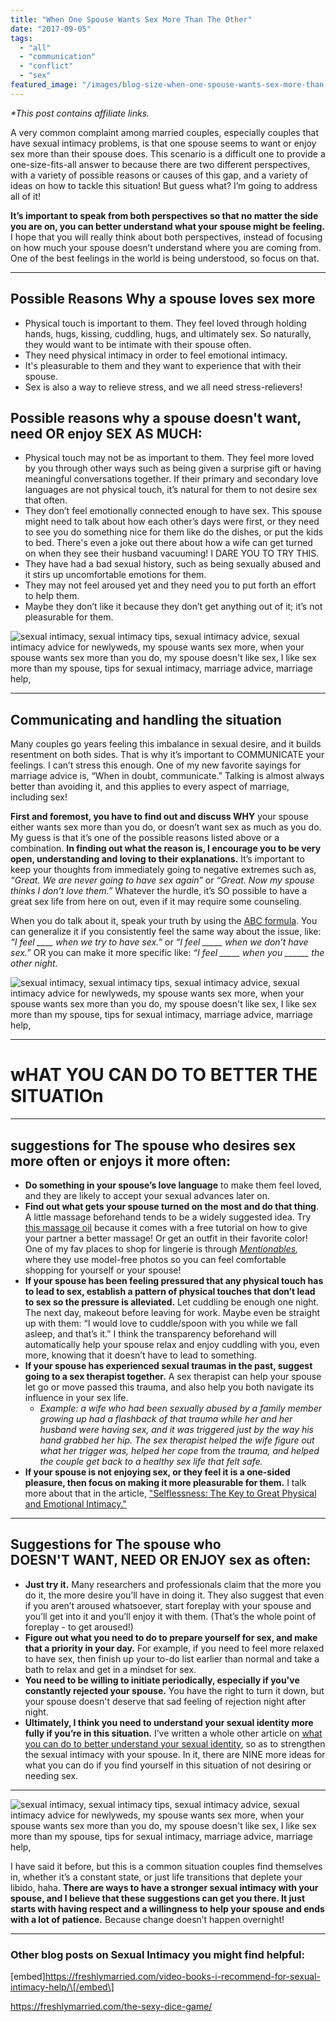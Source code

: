 ```yaml
---
title: "When One Spouse Wants Sex More Than The Other"
date: "2017-09-05"
tags:
  - "all"
  - "communication"
  - "conflict"
  - "sex"
featured_image: "/images/blog-size-when-one-spouse-wants-sex-more-than-the-other.png"
---
```


_\*This post contains affiliate links._

A very common complaint among married couples, especially couples that have sexual intimacy problems, is that one spouse seems to want or enjoy sex more than their spouse does. This scenario is a difficult one to provide a one-size-fits-all answer to because there are two different perspectives, with a variety of possible reasons or causes of this gap, and a variety of ideas on how to tackle this situation! But guess what? I’m going to address all of it!

**It’s important to speak from both perspectives so that no matter the side you are on, you can better understand what your spouse might be feeling.** I hope that you will really think about both perspectives, instead of focusing on how much your spouse doesn’t understand where you are coming from. One of the best feelings in the world is being understood, so focus on that.

* * *

## Possible Reasons Why a spouse loves sex more

- Physical touch is important to them. They feel loved through holding hands, hugs, kissing, cuddling, hugs, and ultimately sex. So naturally, they would want to be intimate with their spouse often.
- They need physical intimacy in order to feel emotional intimacy.
- It's pleasurable to them and they want to experience that with their spouse.
- Sex is also a way to relieve stress, and we all need stress-relievers!

## Possible reasons why a spouse doesn't want, need OR enjoy SEX AS MUCH:

- Physical touch may not be as important to them. They feel more loved by you through other ways such as being given a surprise gift or having meaningful conversations together. If their primary and secondary love languages are not physical touch, it’s natural for them to not desire sex that often.
- They don’t feel emotionally connected enough to have sex. This spouse might need to talk about how each other’s days were first, or they need to see you do something nice for them like do the dishes, or put the kids to bed. There's even a joke out there about how a wife can get turned on when they see their husband vacuuming! I DARE YOU TO TRY THIS.
- They have had a bad sexual history, such as being sexually abused and it stirs up uncomfortable emotions for them.
- They may not feel aroused yet and they need you to put forth an effort to help them.
- Maybe they don’t like it because they don’t get anything out of it; it’s not pleasurable for them.

![sexual intimacy, sexual intimacy tips, sexual intimacy advice, sexual intimacy advice for newlyweds, my spouse wants sex more, when your spouse wants sex more than you do, my spouse doesn't like sex, I like sex more than my spouse, tips for sexual intimacy, marriage advice, marriage help, ](/images/hs-lee-315171.jpg)

* * *

## Communicating and handling the situation

Many couples go years feeling this imbalance in sexual desire, and it builds resentment on both sides. That is why it’s important to COMMUNICATE your feelings. I can’t stress this enough. One of my new favorite sayings for marriage advice is, “When in doubt, communicate.” Talking is almost always better than avoiding it, and this applies to every aspect of marriage, including sex!

**First and foremost, you have to find out and discuss WHY** your spouse either wants sex more than you do, or doesn’t want sex as much as you do. My guess is that it’s one of the possible reasons listed above or a combination. **In finding out what the reason is, I encourage you to be very open, understanding and loving to their explanations.** It’s important to keep your thoughts from immediately going to negative extremes such as, _“Great. We are never going to have sex again”_ or _“Great. Now my spouse thinks I don’t love them.”_ Whatever the hurdle, it’s SO possible to have a great sex life from here on out, even if it may require some counseling.

When you do talk about it, speak your truth by using the [ABC formula](https://freshlymarried.com/the-abc-formula/). You can generalize it if you consistently feel the same way about the issue, like: _“I feel \_\_\_\_ when we try to have sex.”_ or _“I feel \_\_\_\_\_ when we don’t have sex.”_ OR you can make it more specific like: _“I feel \_\_\_\_\_ when you \_\_\_\_\_\_ the other night._

![sexual intimacy, sexual intimacy tips, sexual intimacy advice, sexual intimacy advice for newlyweds, my spouse wants sex more, when your spouse wants sex more than you do, my spouse doesn't like sex, I like sex more than my spouse, tips for sexual intimacy, marriage advice, marriage help,](/images/jamie-street-207826.jpg)

* * *

# **wHAT YOU CAN DO TO BETTER THE SITUATIOn**

* * *

## suggestions for The spouse who desires sex more often or enjoys it more often:

- **Do something in your spouse’s love language** to make them feel loved, and they are likely to accept your sexual advances later on.
- **Find out what gets your spouse turned on the most and do that thing**. A little massage beforehand tends to be a widely suggested idea. Try [this massage oil](https://amzn.to/2Hg3xZJ) because it comes with a free tutorial on how to give your partner a better massage! Or get an outfit in their favorite color! One of my fav places to shop for lingerie is through _[Mentionables](https://shopmentionables.com?afmc=1j),_ where they use model-free photos so you can feel comfortable shopping for yourself or your spouse!
- **If your spouse has been feeling pressured that any physical touch has to lead to sex, establish a pattern of physical touches that don’t lead to sex so the pressure is alleviated.** Let cuddling be enough one night. The next day, makeout before leaving for work. Maybe even be straight up with them: “I would love to cuddle/spoon with you while we fall asleep, and that’s it.” I think the transparency beforehand will automatically help your spouse relax and enjoy cuddling with you, even more, knowing that it doesn’t have to lead to something.
- **If your spouse has experienced sexual traumas in the past, suggest going to a sex therapist together.** A sex therapist can help your spouse let go or move passed this trauma, and also help you both navigate its influence in your sex life.
    - _Example: a wife who had been sexually abused by a family member growing up had a flashback of that trauma while her and her husband were having sex, and it was triggered just by the way his hand grabbed her hip. The sex therapist helped the wife figure out what her trigger was, helped her cope_ from _the trauma, and helped the couple get back to a healthy sex life that felt safe._
- **If your spouse is not enjoying sex, or they feel it is a one-sided pleasure, then focus on making it more pleasurable for them.** I talk more about that in the article, ["Selflessness: The Key to Great Physical and Emotional Intimacy."](https://freshlymarried.com/selflessness-the-key-to-great-emotional-physical-intimacy/)

* * *

## Suggestions for The spouse who DOESN'T WANT, NEED OR ENJOY sex as often:

- **Just try it.** Many researchers and professionals claim that the more you do it, the more desire you’ll have in doing it. They also suggest that even if you aren’t aroused whatsoever, start foreplay with your spouse and you’ll get into it and you’ll enjoy it with them. (That’s the whole point of foreplay - to get aroused!)
- **Figure out what you need to do to prepare yourself for sex, and make that a priority in your day.** For example, if you need to feel more relaxed to have sex, then finish up your to-do list earlier than normal and take a bath to relax and get in a mindset for sex.
- **You need to be willing to initiate periodically, especially if you've constantly rejected your spouse.** You have the right to turn it down, but your spouse doesn't deserve that sad feeling of rejection night after night.
- **Ultimately, I think you need to understand your sexual identity more fully if you’re in this situation.** I’ve written a whole other article on [what you can do to better understand your sexual identity](https://freshlymarried.com/taking-responsibility-for-your-sexuality/), so as to strengthen the sexual intimacy with your spouse. In it, there are NINE more ideas for what you can do if you find yourself in this situation of not desiring or needing sex.

* * *

![sexual intimacy, sexual intimacy tips, sexual intimacy advice, sexual intimacy advice for newlyweds, my spouse wants sex more, when your spouse wants sex more than you do, my spouse doesn't like sex, I like sex more than my spouse, tips for sexual intimacy, marriage advice, marriage help,](/images/sexual-nourishment.png)

I have said it before, but this is a common situation couples find themselves in, whether it’s a constant state, or just life transitions that deplete your libido, haha. **There are ways to have a stronger sexual intimacy with your spouse, and I believe that these suggestions can get you there. It just starts with having respect and a willingness to help your spouse and ends with a lot of patience.** Because change doesn’t happen overnight!

* * *

### Other blog posts on Sexual Intimacy you might find helpful:

\[embed\]https://freshlymarried.com/video-books-i-recommend-for-sexual-intimacy-help/\[/embed\]

https://freshlymarried.com/the-sexy-dice-game/

